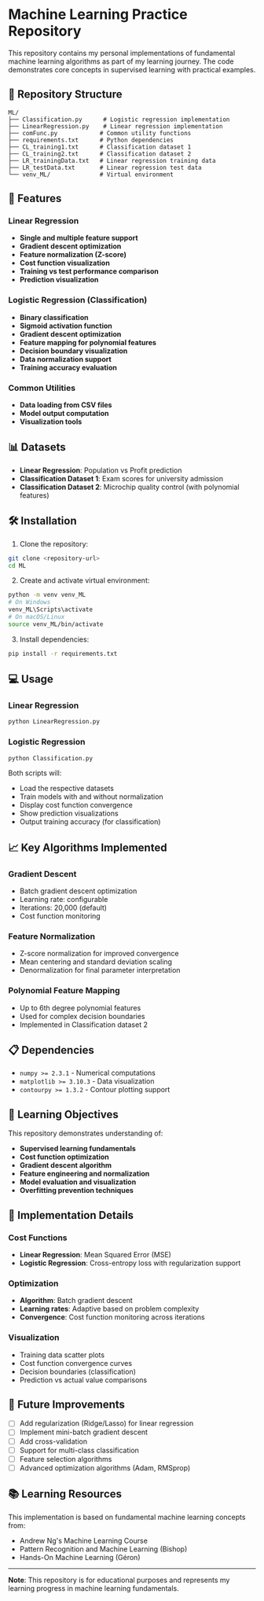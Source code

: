 # Machine Learning Practice Repository

This repository contains my personal implementations of fundamental machine learning algorithms as part of my learning journey. The code demonstrates core concepts in supervised learning with practical examples.

## 📁 Repository Structure

```
ML/
├── Classification.py      # Logistic regression implementation
├── LinearRegression.py    # Linear regression implementation
├── comFunc.py            # Common utility functions
├── requirements.txt      # Python dependencies
├── CL_training1.txt      # Classification dataset 1
├── CL_training2.txt      # Classification dataset 2
├── LR_trainingData.txt   # Linear regression training data
├── LR_testData.txt       # Linear regression test data
└── venv_ML/              # Virtual environment
```

## 🚀 Features

### Linear Regression
- **Single and multiple feature support**
- **Gradient descent optimization**
- **Feature normalization (Z-score)**
- **Cost function visualization**
- **Training vs test performance comparison**
- **Prediction visualization**

### Logistic Regression (Classification)
- **Binary classification**
- **Sigmoid activation function**
- **Gradient descent optimization**
- **Feature mapping for polynomial features**
- **Decision boundary visualization**
- **Data normalization support**
- **Training accuracy evaluation**

### Common Utilities
- **Data loading from CSV files**
- **Model output computation**
- **Visualization tools**

## 📊 Datasets

- **Linear Regression**: Population vs Profit prediction
- **Classification Dataset 1**: Exam scores for university admission
- **Classification Dataset 2**: Microchip quality control (with polynomial features)

## 🛠️ Installation

1. Clone the repository:
```bash
git clone <repository-url>
cd ML
```

2. Create and activate virtual environment:
```bash
python -m venv venv_ML
# On Windows
venv_ML\Scripts\activate
# On macOS/Linux
source venv_ML/bin/activate
```

3. Install dependencies:
```bash
pip install -r requirements.txt
```

## 💻 Usage

### Linear Regression
```bash
python LinearRegression.py
```

### Logistic Regression
```bash
python Classification.py
```

Both scripts will:
- Load the respective datasets
- Train models with and without normalization
- Display cost function convergence
- Show prediction visualizations
- Output training accuracy (for classification)

## 📈 Key Algorithms Implemented

### Gradient Descent
- Batch gradient descent optimization
- Learning rate: configurable
- Iterations: 20,000 (default)
- Cost function monitoring

### Feature Normalization
- Z-score normalization for improved convergence
- Mean centering and standard deviation scaling
- Denormalization for final parameter interpretation

### Polynomial Feature Mapping
- Up to 6th degree polynomial features
- Used for complex decision boundaries
- Implemented in Classification dataset 2

## 📋 Dependencies

- `numpy >= 2.3.1` - Numerical computations
- `matplotlib >= 3.10.3` - Data visualization
- `contourpy >= 1.3.2` - Contour plotting support

## 🎯 Learning Objectives

This repository demonstrates understanding of:

- **Supervised learning fundamentals**
- **Cost function optimization**
- **Gradient descent algorithm**
- **Feature engineering and normalization**
- **Model evaluation and visualization**
- **Overfitting prevention techniques**

## 📝 Implementation Details

### Cost Functions
- **Linear Regression**: Mean Squared Error (MSE)
- **Logistic Regression**: Cross-entropy loss with regularization support

### Optimization
- **Algorithm**: Batch gradient descent
- **Learning rates**: Adaptive based on problem complexity
- **Convergence**: Cost function monitoring across iterations

### Visualization
- Training data scatter plots
- Cost function convergence curves
- Decision boundaries (classification)
- Prediction vs actual value comparisons

## 🔄 Future Improvements

- [ ] Add regularization (Ridge/Lasso) for linear regression
- [ ] Implement mini-batch gradient descent
- [ ] Add cross-validation
- [ ] Support for multi-class classification
- [ ] Feature selection algorithms
- [ ] Advanced optimization algorithms (Adam, RMSprop)

## 📚 Learning Resources

This implementation is based on fundamental machine learning concepts from:
- Andrew Ng's Machine Learning Course
- Pattern Recognition and Machine Learning (Bishop)
- Hands-On Machine Learning (Géron)

---

**Note**: This repository is for educational purposes and represents my learning progress in machine learning fundamentals.